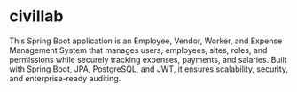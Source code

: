 # civillab
This Spring Boot application is an Employee, Vendor, Worker, and Expense Management System that manages users, employees, sites, roles, and permissions while securely tracking expenses, payments, and salaries. Built with Spring Boot, JPA, PostgreSQL, and JWT, it ensures scalability, security, and enterprise-ready auditing.
